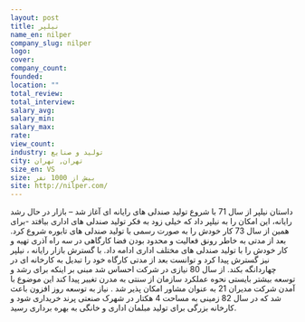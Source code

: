 ```yaml
---
layout: post
title: نیلپر
name_en: nilper
company_slug: nilper
logo: 
cover: 
company_count:
founded:
location: ""
total_review: 
total_interview: 
salary_avg: 
salary_min: 
salary_max: 
rate: 
view_count: 
industry: تولید و صنایع
city: تهران, تهران
size_en: VS
size: بیش از 1000 نفر
site: http://nilper.com/
---
```


داستان نیلپر از سال 71 با شروع تولید صندلی های رایانه ای آغاز شد – بازار در حال رشد رایانه، این امکان را به نیلپر داد که خیلی زود به فکر تولید صندلی های اداری بیافتد -برای همین از سال 73 کار خودش را به صورت رسمی با تولید صندلی های تابوره شروع کرد. بعد از مدتی به خاطر رونق فعالیت و محدود بودن فضا کارگاهی در سه راه آذری تهیه و کار خودش را با تولید صندلی های مختلف اداری ادامه داد.
با گسترش بازار رایانه ، نیلپر نیز گسترش پیدا کرد و توانست بعد از مدتی کارگاه خود را تبدیل به کارخانه ای در چهاردانگه بکند.
از سال 80 نیازی در شرکت احساس شد مبنی بر اینکه برای رشد و توسعه بیشتر بایستی نحوه عملکرد سازمان از سنتی به مدرن تغییر پیدا کند این موضوع با آمدن شرکت مدیران 21 به عنوان مشاور امکان پذیر شد .
نیاز به توسعه روز افزون باعث شد که در سال 82 زمینی به مساحت 4 هکتار در شهرک صنعتی پرند خریداری شود و کارخانه بزرگی برای تولید مبلمان اداری و خانگی به بهره برداری رسید.
